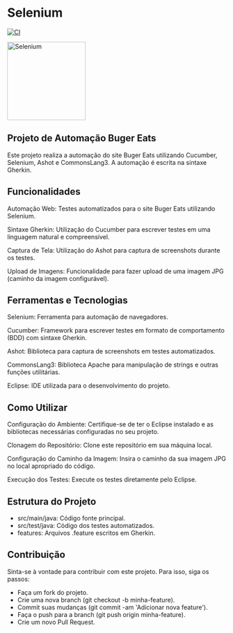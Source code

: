 # Selenium

[![CI](https://github.com/SeleniumHQ/selenium/actions/workflows/ci.yml/badge.svg?branch=trunk&event=schedule)](https://github.com/SeleniumHQ/selenium/actions/workflows/ci.yml)

<a href="https://selenium.dev"><img src="https://selenium.dev/images/selenium_logo_square_green.png" width="180" alt="Selenium"/></a>



## Projeto de Automação Buger Eats
Este projeto realiza a automação do site Buger Eats utilizando Cucumber, Selenium, Ashot e CommonsLang3. A automação é escrita na sintaxe Gherkin.

## Funcionalidades

Automação Web: Testes automatizados para o site Buger Eats utilizando Selenium.

Sintaxe Gherkin: Utilização do Cucumber para escrever testes em uma linguagem natural e compreensível.

Captura de Tela: Utilização do Ashot para captura de screenshots durante os testes.

Upload de Imagens: Funcionalidade para fazer upload de uma imagem JPG (caminho da imagem configurável).

## Ferramentas e Tecnologias
Selenium: Ferramenta para automação de navegadores.

Cucumber: Framework para escrever testes em formato de comportamento (BDD) com sintaxe Gherkin.

Ashot: Biblioteca para captura de screenshots em testes automatizados.

CommonsLang3: Biblioteca Apache para manipulação de strings e outras funções utilitárias.

Eclipse: IDE utilizada para o desenvolvimento do projeto.

## Como Utilizar

Configuração do Ambiente: Certifique-se de ter o Eclipse instalado e as bibliotecas necessárias configuradas no seu projeto.

Clonagem do Repositório: Clone este repositório em sua máquina local.

Configuração do Caminho da Imagem: Insira o caminho da sua imagem JPG no local apropriado do código.

Execução dos Testes: Execute os testes diretamente pelo Eclipse.

## Estrutura do Projeto

- src/main/java: Código fonte principal.
- src/test/java: Código dos testes automatizados.
- features: Arquivos .feature escritos em Gherkin.

## Contribuição

Sinta-se à vontade para contribuir com este projeto. Para isso, siga os passos:

- Faça um fork do projeto.
- Crie uma nova branch (git checkout -b minha-feature).
- Commit suas mudanças (git commit -am 'Adicionar nova feature').
- Faça o push para a branch (git push origin minha-feature).
- Crie um novo Pull Request.
